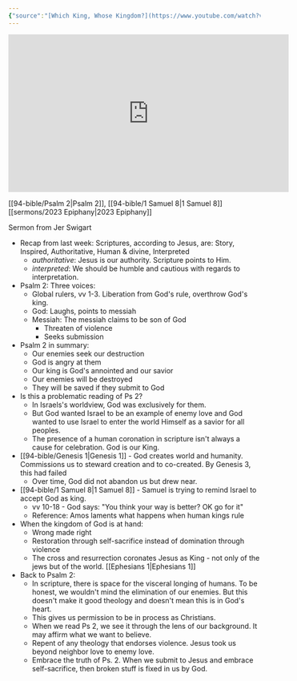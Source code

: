 ```yaml
---
{"source":"[Which King, Whose Kingdom?](https://www.youtube.com/watch?v=X3PCjLv7-Bw)","clipped":"2023-02-19","dg-publish":true,"grade":2,"context":"Personal","type":"Resource","status":"Active","topic":"Sermon","dateCreated":"2023-08-09","permalink":"/sermons/2023-02-19-which-king-whose-kingdom/","dgPassFrontmatter":true}
---
```



<iframe width="560" height="315" src="https://www.youtube.com/embed/X3PCjLv7-Bw" title="YouTube video player" frameborder="0" allow="accelerometer; autoplay; clipboard-write; encrypted-media; gyroscope; picture-in-picture" allowfullscreen></iframe>

[[94-bible/Psalm 2\|Psalm 2]], [[94-bible/1 Samuel 8\|1 Samuel 8]] [[sermons/2023 Epiphany\|2023 Epiphany]]

Sermon from Jer Swigart

* Recap from last week: Scriptures, according to Jesus, are: Story, Inspired, Authoritative, Human & divine, Interpreted
    * *authoritative*: Jesus is our authority. Scripture points to Him.
    * *interpreted*: We should be humble and cautious with regards to interpretation.
* Psalm 2: Three voices:
    * Global rulers, vv 1-3. Liberation from God's rule, overthrow God's king.
    * God: Laughs, points to messiah
    * Messiah: The messiah claims to be son of God
        * Threaten of violence
        * Seeks submission
* Psalm 2 in summary:
    * Our enemies seek our destruction
    * God is angry at them
    * Our king is God's annointed and our savior
    * Our enemies will be destroyed
    * They will be saved if they submit to God
* Is this a problematic reading of Ps 2?
    * In Israels's worldview, God was exclusively for them.
    * But God wanted Israel to be an example of enemy love and God wanted to use Israel to enter the world Himself as a savior for all peoples.
    * The presence of a human coronation in scripture isn't always a cause for celebration. God is our King.
* [[94-bible/Genesis 1\|Genesis 1]] - God creates world and humanity. Commissions us to steward creation and to co-created. By Genesis 3, this had failed
    * Over time, God did not abandon us but drew near.
* [[94-bible/1 Samuel 8\|1 Samuel 8]] - Samuel is trying to remind Israel to accept God as king.
    * vv 10-18 - God says: "You think your way is better? OK go for it"
    * Reference: Amos laments what happens when human kings rule
* When the kingdom of God is at hand:
    * Wrong made right
    * Restoration through self-sacrifice instead of domination through violence
    * The cross and resurrection coronates Jesus as King - not only of the jews but of the world. [[Ephesians 1\|Ephesians 1]]
* Back to Psalm 2:
    * In scripture, there is space for the visceral longing of humans. To be honest, we wouldn't mind the elimination of our enemies. But this doesn't make it good theology and doesn't mean this is in God's heart.
    * This gives us permission to be in process as Christians.
    * When we read Ps 2, we see it through the lens of our background. It may affirm what we want to believe.
    * Repent of any theology that endorses violence. Jesus took us beyond neighbor love to enemy love.
    * Embrace the truth of Ps. 2. When we submit to Jesus and embrace self-sacrifice, then broken stuff is fixed in us by God.